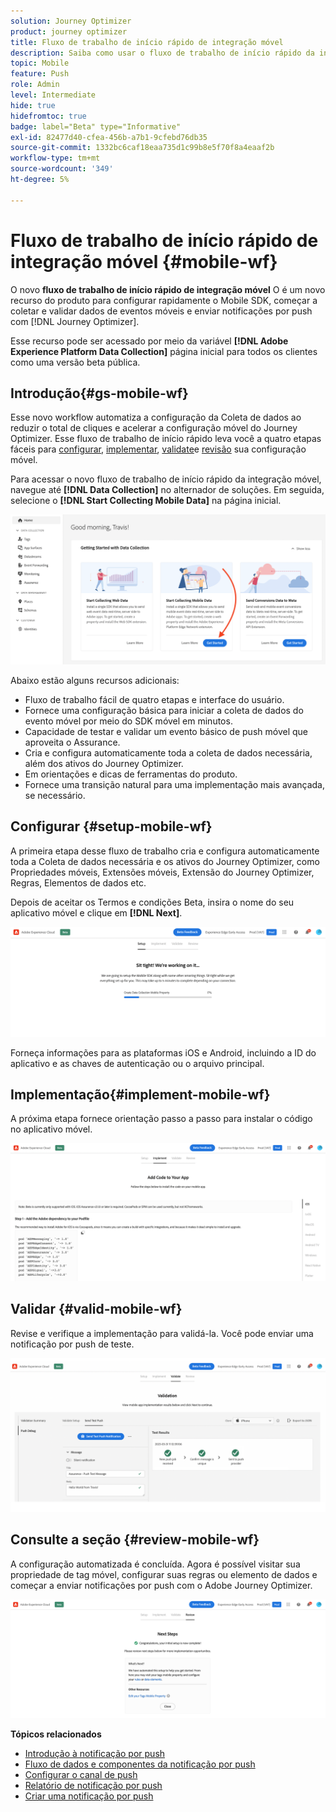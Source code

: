 ```yaml
---
solution: Journey Optimizer
product: journey optimizer
title: Fluxo de trabalho de início rápido de integração móvel
description: Saiba como usar o fluxo de trabalho de início rápido da integração móvel
topic: Mobile
feature: Push
role: Admin
level: Intermediate
hide: true
hidefromtoc: true
badge: label="Beta" type="Informative"
exl-id: 82477d40-cfea-456b-a7b1-9cfebd76db35
source-git-commit: 1332bc6caf18eaa735d1c99b8e5f70f8a4eaaf2b
workflow-type: tm+mt
source-wordcount: '349'
ht-degree: 5%

---
```


# Fluxo de trabalho de início rápido de integração móvel {#mobile-wf}

O novo **fluxo de trabalho de início rápido de integração móvel** O é um novo recurso do produto para configurar rapidamente o Mobile SDK, começar a coletar e validar dados de eventos móveis e enviar notificações por push com [!DNL Journey Optimizer].

Esse recurso pode ser acessado por meio da variável **[!DNL Adobe Experience Platform Data Collection]** página inicial para todos os clientes como uma versão beta pública.

## Introdução{#gs-mobile-wf}

Esse novo workflow automatiza a configuração da Coleta de dados ao reduzir o total de cliques e acelerar a configuração móvel do Journey Optimizer. Esse fluxo de trabalho de início rápido leva você a quatro etapas fáceis para [configurar](##setup-mobile-wf), [implementar](#implement-mobile-wf), [validate](#valid-mobile-wf)e [revisão](#review-mobile-wf) sua configuração móvel.

Para acessar o novo fluxo de trabalho de início rápido da integração móvel, navegue até **[!DNL Data Collection]** no alternador de soluções. Em seguida, selecione o **[!DNL Start Collecting Mobile Data]** na página inicial.

![](assets/mobile-wf-home.png)

Abaixo estão alguns recursos adicionais:

* Fluxo de trabalho fácil de quatro etapas e interface do usuário.
* Fornece uma configuração básica para iniciar a coleta de dados do evento móvel por meio do SDK móvel em minutos.
* Capacidade de testar e validar um evento básico de push móvel que aproveita o Assurance.
* Cria e configura automaticamente toda a coleta de dados necessária, além dos ativos do Journey Optimizer.
* Em orientações e dicas de ferramentas do produto.
* Fornece uma transição natural para uma implementação mais avançada, se necessário.

## Configurar {#setup-mobile-wf}

A primeira etapa desse fluxo de trabalho cria e configura automaticamente toda a Coleta de dados necessária e os ativos do Journey Optimizer, como Propriedades móveis, Extensões móveis, Extensão do Journey Optimizer, Regras, Elementos de dados etc.

Depois de aceitar os Termos e condições Beta, insira o nome do seu aplicativo móvel e clique em **[!DNL Next]**.

![](assets/mobile-wf-setup.png)

Forneça informações para as plataformas iOS e Android, incluindo a ID do aplicativo e as chaves de autenticação ou o arquivo principal.

## Implementação{#implement-mobile-wf}

A próxima etapa fornece orientação passo a passo para instalar o código no aplicativo móvel.

![](assets/mobile-wf-add-code.png)


## Validar {#valid-mobile-wf}

Revise e verifique a implementação para validá-la. Você pode enviar uma notificação por push de teste.

![](assets/mobile-wf-valid.png)


## Consulte a seção {#review-mobile-wf}

A configuração automatizada é concluída. Agora é possível visitar sua propriedade de tag móvel, configurar suas regras ou elemento de dados e começar a enviar notificações por push com o Adobe Journey Optimizer.

![](assets/mobile-wf-done.png)


**Tópicos relacionados**

* [Introdução à notificação por push](get-started-push.md)
* [Fluxo de dados e componentes da notificação por push](push-gs.md)
* [Configurar o canal de push](push-configuration.md)
* [Relatório de notificação por push](../reports/journey-global-report.md#push-global)
* [Criar uma notificação por push](create-push.md)
